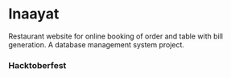 # Inaayat
Restaurant website for online booking of order and table with bill generation. A database management system project.

### Hacktoberfest
